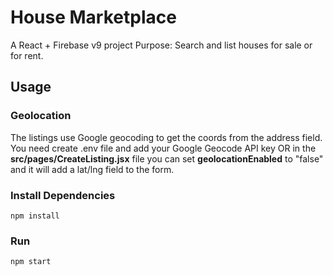 # House Marketplace
A React + Firebase v9 project
Purpose: Search and list houses for sale or for rent.


## Usage

### Geolocation

The listings use Google geocoding to get the coords from the address field. You need create .env file and add your Google Geocode API key OR in the **src/pages/CreateListing.jsx** file you can set **geolocationEnabled** to "false" and it will add a lat/lng field to the form.

### Install Dependencies

```
npm install
```

### Run

```
npm start
```
